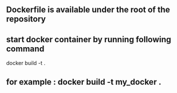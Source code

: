 ## Dockerfile is available under the root of the repository

## start docker container by running following command

docker build -t <name> .

## for example : docker build -t my_docker .
